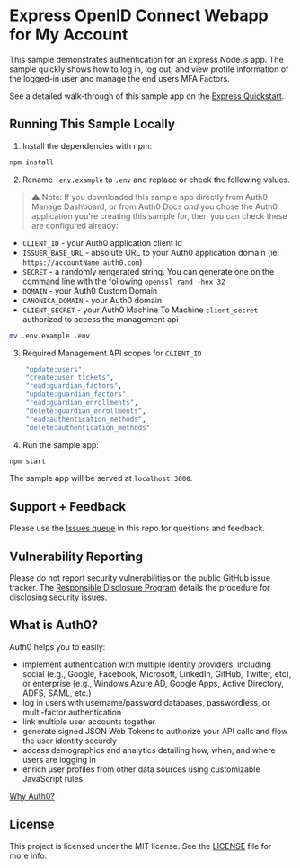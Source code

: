 # Express OpenID Connect Webapp for My Account

This sample demonstrates authentication for an Express Node.js app. The sample quickly shows how to log in, log out, and view profile information of the logged-in user and manage the end users MFA Factors.

See a detailed walk-through of this sample app on the [Express Quickstart](https://auth0.com/docs/quickstart/webapp/express).

## Running This Sample Locally

1. Install the dependencies with npm:

```bash
npm install
```


2. Rename `.env.example` to `.env` and replace or check the following values. 

> ⚠️ Note: If you downloaded this sample app directly from Auth0 Manage Dashboard, or from Auth0 Docs _and_ you chose the Auth0 application you're creating this sample for, then you can check these are configured already: 

- `CLIENT_ID` - your Auth0 application client id
- `ISSUER_BASE_URL` - absolute URL to your Auth0 application domain (ie: `https://accountName.auth0.com`)
- `SECRET` - a randomly rengerated string. You can generate one on the command line with the following `openssl rand -hex 32`
- `DOMAIN` - your Auth0 Custom Domain
- `CANONICA_DOMAIN` - your Auth0 domain
- `CLIENT_SECRET` - your Auth0 Machine To Machine `client_secret` authorized to access the management api

```bash
mv .env.example .env
```

3. Required Management API scopes for `CLIENT_ID`

```bash
    "update:users",
    "create:user_tickets",
    "read:guardian_factors",
    "update:guardian_factors",
    "read:guardian_enrollments",
    "delete:guardian_enrollments",
    "read:authentication_methods",
    "delete:authentication_methods"
```

4. Run the sample app:

```bash
npm start
```

The sample app will be served at `localhost:3000`.

## Support + Feedback

Please use the [Issues queue](https://github.com/auth0-samples/auth0-express-webapp-sample/issues) in this repo for questions and feedback.

## Vulnerability Reporting

Please do not report security vulnerabilities on the public GitHub issue tracker. The [Responsible Disclosure Program](https://auth0.com/whitehat) details the procedure for disclosing security issues.

## What is Auth0?

Auth0 helps you to easily:

- implement authentication with multiple identity providers, including social (e.g., Google, Facebook, Microsoft, LinkedIn, GitHub, Twitter, etc), or enterprise (e.g., Windows Azure AD, Google Apps, Active Directory, ADFS, SAML, etc.)
- log in users with username/password databases, passwordless, or multi-factor authentication
- link multiple user accounts together
- generate signed JSON Web Tokens to authorize your API calls and flow the user identity securely
- access demographics and analytics detailing how, when, and where users are logging in
- enrich user profiles from other data sources using customizable JavaScript rules

[Why Auth0?](https://auth0.com/why-auth0)

## License

This project is licensed under the MIT license. See the [LICENSE](../LICENSE) file for more info.
